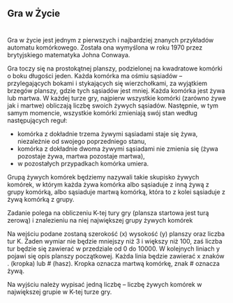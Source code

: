 ## Gra w Życie
#
Gra w życie jest jednym z pierwszych i najbardziej znanych przykładów automatu komórkowego. Została ona wymyślona w roku 1970 przez brytyjskiego matematyka Johna Conwaya.

Gra toczy się na prostokątnej planszy, podzielonej na kwadratowe komórki o boku długości jeden. Każda komórka ma ośmiu sąsiadów – przylegających bokami i stykających się wierzchołkami, za wyjątkiem brzegów planszy, gdzie tych sąsiadów jest mniej.
Każda komórka jest żywa lub martwa. W każdej turze gry, najpierw wszystkie komórki (zarówno żywe jak i martwe) obliczają liczbę swoich żywych sąsiadów. Następnie, w tym samym momencie, wszystkie komórki zmieniają swój stan według następujących reguł: 

   - komórka z dokładnie trzema żywymi sąsiadami staje się żywa, niezależnie od swojego poprzedniego stanu,
   - komórka z dokładnie dwoma żywymi sąsiadami nie zmienia się (żywa pozostaje żywa, martwa pozostaje martwa),
   - w pozostałych przypadkach komórka umiera.

Grupą żywych komórek będziemy nazywali takie skupisko żywych komórek, w którym każda żywa komórka albo sąsiaduje z inną żywą z grupy komórką, albo sąsiaduje martwą komórką, która to z kolei sąsiaduje z żywą komórką z grupy.

Zadanie polega na obliczeniu K-tej tury gry (plansza startowa jest turą zerową) i znalezieniu na niej największej grupy żywych komórek

Na wejściu podane zostaną szerokość (x) wysokość (y) planszy oraz liczba tur K. Żaden wymiar nie będzie mniejszy niż 3 i większy niż 100, zaś liczba tur będzie się zawierać w przedziale od 0 do 10000. W kolejnych liniach y pojawi się opis planszy początkowej. Każda linia będzie zawierać x znaków . (kropka) lub # (hasz). Kropka oznacza martwą komórkę, znak # oznacza żywą.

Na wyjściu należy wypisać jedną liczbę – liczbę żywych komórek w największej grupie w K-tej turze gry.
